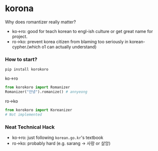 # korona

Why does romantizer really matter?

-   ko->ro: good for teach korean to engl-ish culture or get great name for project.
-   ro->ko: prevent korea citizen from blaming too seriously in korean-cypher.(which o1 can actually understand)

### How to start?

```
pip install korokoro
```

ko->ro

```python
from korokoro import Romanizer
Romanizer("안녕").romanize() # annyeong
```

ro->ko

```python
from korokoro import Koreanizer
# Not implemented
```

### Neat Technical Hack

-   ko->ro: just following `korean.go.kr`'s textbook
-   ro->ko: probably hard (e.g. sarang -> 사랑 or 살앙)
